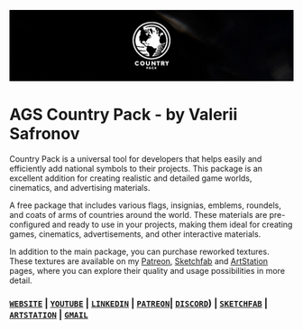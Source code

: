 ![Header](https://raw.githubusercontent.com/Nestealiketea/Nestealiketea/master/Images/AGS_Country_Pack_Head.png)

# AGS Country Pack - by Valerii Safronov

Country Pack is a universal tool for developers that helps easily and efficiently add national symbols to their projects. This package is an excellent addition for creating realistic and detailed game worlds, cinematics, and advertising materials.

A free package that includes various flags, insignias, emblems, roundels, and coats of arms of countries around the world. These materials are pre-configured and ready to use in your projects, making them ideal for creating games, cinematics, advertisements, and other interactive materials.

In addition to the main package, you can purchase reworked textures. These textures are available on my [Patreon](https://www.patreon.com/gamenestea), [Sketchfab](https://sketchfab.com/gamenestea) and [ArtStation](https://www.artstation.com/nestea) pages, where you can explore their quality and usage possibilities in more detail.

### [`WEBSITE`](https://www.nesteagames.com/home) | [`YOUTUBE`](http://www.youtube.com/@nest_game) | [`LINKEDIN`](https://www.linkedin.com/in/valeriisafronov) | [`PATREON`​](https://www.patreon.com/gamenestea) | [`DISCORD`](https://discord.com/invite/gVtfXVzane)) | [`SKETCHFAB`](https://sketchfab.com/gamenestea) | [`ARTSTATION`](https://www.artstation.com/nestea) | [`GMAIL`​](nestgamehelp@gmail.com)
